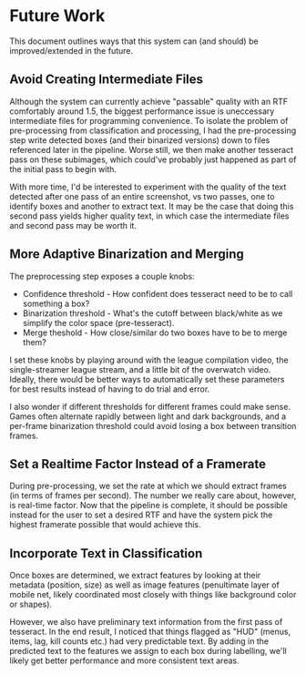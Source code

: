 # Future Work

This document outlines ways that this system can (and should) be improved/extended in the future.

## Avoid Creating Intermediate Files

Although the system can currently achieve "passable" quality with an RTF comfortably around 1.5, the biggest performance issue is uneccessary intermediate files for programming convenience. To isolate the problem of pre-processing from classification and processing, I had the pre-processing step write detected boxes (and their binarized versions) down to files referenced later in the pipeline. Worse still, we then make another tesseract pass on these subimages, which could've probably just happened as part of the initial pass to begin with.

With more time, I'd be interested to experiment with the quality of the text detected after one pass of an entire screenshot, vs two passes, one to identify boxes and another to extract text. It may be the case that doing this second pass yields higher quality text, in which case the intermediate files and second pass may be worth it.

## More Adaptive Binarization and Merging

The preprocessing step exposes a couple knobs:

- Confidence threshold - How confident does tesseract need to be to call something a box?
- Binarization threshold - What's the cutoff between black/white as we simplify the color space (pre-tesseract).
- Merge theshold - How close/similar do two boxes have to be to merge them?

I set these knobs by playing around with the league compilation video, the single-streamer league stream, and a little bit of the overwatch video. Ideally, there would be better ways to automatically set these parameters for best results instead of having to do trial and error.

I also wonder if different thresholds for different frames could make sense. Games often alternate rapidly between light and dark backgrounds, and a per-frame binarization threshold could avoid losing a box between transition frames.

## Set a Realtime Factor Instead of a Framerate

During pre-processing, we set the rate at which we should extract frames (in terms of frames per second). The number we really care about, however, is real-time factor. Now that the pipeline is complete, it should be possible instead for the user to set a desired RTF and have the system pick the highest framerate possible that would achieve this.

## Incorporate Text in Classification

Once boxes are determined, we extract features by looking at their metadata (position, size) as well as image features (penultimate layer of mobile net, likely coordinated most closely with things like background color or shapes).

However, we also have preliminary text information from the first pass of tesseract. In the end result, I noticed that things flagged as "HUD" (menus, items, lag, kill counts etc.) had very predictable text. By adding in the predicted text to the features we assign to each box during labelling, we'll likely get better performance and more consistent text areas.
